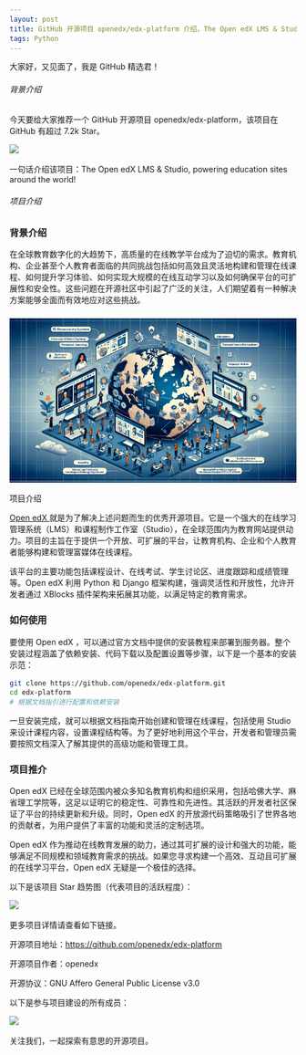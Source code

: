 ```yaml
---
layout: post
title: GitHub 开源项目 openedx/edx-platform 介绍，The Open edX LMS & Studio, powering education sites around the world!
tags: Python
---
```


大家好，又见面了，我是 GitHub 精选君！

###### 背景介绍

今天要给大家推荐一个 GitHub 开源项目 openedx/edx-platform，该项目在 GitHub 有超过 7.2k Star。

![](https://stats.deeptrain.net/repo/openedx/edx-platform/?theme=light)

一句话介绍该项目：The Open edX LMS & Studio, powering education sites around the world!





###### 项目介绍

### 背景介绍

在全球教育数字化的大趋势下，高质量的在线教学平台成为了迫切的需求。教育机构、企业甚至个人教育者面临的共同挑战包括如何高效且灵活地构建和管理在线课程、如何提升学习体验、如何实现大规模的在线互动学习以及如何确保平台的可扩展性和安全性。这些问题在开源社区中引起了广泛的关注，人们期望着有一种解决方案能够全面而有效地应对这些挑战。

### 

![](https://raw.githubusercontent.com/ZhuPeng/pic/master/mac/compress_tmp-7c2efc91e83ebf47a9d0025aa64dd7b6.png)

项目介绍

[ Open edX ](https://github.com/openedx/edx-platform) 就是为了解决上述问题而生的优秀开源项目。它是一个强大的在线学习管理系统（LMS）和课程制作工作室（Studio），在全球范围内为教育网站提供动力。项目的主旨在于提供一个开放、可扩展的平台，让教育机构、企业和个人教育者能够构建和管理富媒体在线课程。

该平台的主要功能包括课程设计、在线考试、学生讨论区、进度跟踪和成绩管理等。Open edX 利用 Python 和 Django 框架构建，强调灵活性和开放性，允许开发者通过 XBlocks 插件架构来拓展其功能，以满足特定的教育需求。

### 如何使用

要使用 Open edX ，可以通过官方文档中提供的安装教程来部署到服务器。整个安装过程涵盖了依赖安装、代码下载以及配置设置等步骤，以下是一个基本的安装示范：

```bash
git clone https://github.com/openedx/edx-platform.git
cd edx-platform
# 根据文档指引进行配置和依赖安装
```

一旦安装完成，就可以根据文档指南开始创建和管理在线课程，包括使用 Studio 来设计课程内容，设置课程结构等。为了更好地利用这个平台，开发者和管理员需要按照文档深入了解其提供的高级功能和管理工具。

### 项目推介

Open edX 已经在全球范围内被众多知名教育机构和组织采用，包括哈佛大学、麻省理工学院等，这足以证明它的稳定性、可靠性和先进性。其活跃的开发者社区保证了平台的持续更新和升级。同时，Open edX 的开放源代码策略吸引了世界各地的贡献者，为用户提供了丰富的功能和灵活的定制选项。

Open edX 作为推动在线教育发展的助力，通过其可扩展的设计和强大的功能，能够满足不同规模和领域教育需求的挑战。如果您寻求构建一个高效、互动且可扩展的在线学习平台，Open edX 无疑是一个极佳的选择。

以下是该项目 Star 趋势图（代表项目的活跃程度）：

![](https://api.star-history.com/svg?repos=openedx/edx-platform&type=Timeline)

更多项目详情请查看如下链接。

开源项目地址：https://github.com/openedx/edx-platform 

开源项目作者：openedx

开源协议：GNU Affero General Public License v3.0

以下是参与项目建设的所有成员：

![](https://contrib.rocks/image?repo=openedx/edx-platform)

关注我们，一起探索有意思的开源项目。

